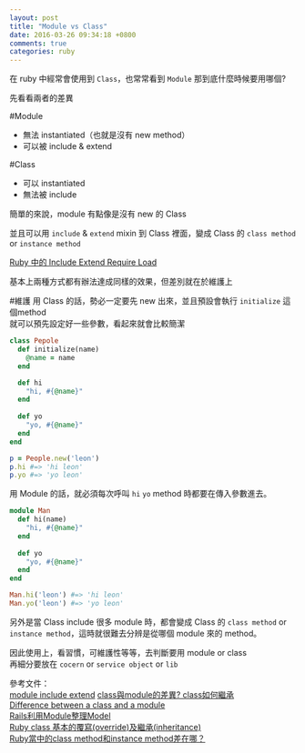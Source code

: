```yaml
---
layout: post
title: "Module vs Class"
date: 2016-03-26 09:34:18 +0800
comments: true
categories: ruby
---
```


在 ruby 中經常會使用到 `Class`，也常常看到 `Module` 
那到底什麼時候要用哪個?

<!-- more -->

先看看兩者的差異

#Module
* 無法 instantiated（也就是沒有 new method）
* 可以被 include & extend

#Class
* 可以 instantiated
* 無法被 include

簡單的來說，module 有點像是沒有 new 的 Class  

並且可以用 `include` & `extend` mixin 到 Class 裡面，變成 Class 的 `class method` or `instance method`

[Ruby 中的 Include Extend Require Load](http://mgleon08.github.io/blog/2016/02/24/include-extend-require/)

基本上兩種方式都有辦法達成同樣的效果，但差別就在於維護上

#維護
用 Class 的話，勢必一定要先 new 出來，並且預設會執行 `initialize` 這個method  
就可以預先設定好一些參數，看起來就會比較簡潔

```ruby
class Pepole
  def initialize(name)
    @name = name
  end

  def hi
    "hi, #{@name}"
  end
  
  def yo
    "yo, #{@name}"
  end
end

p = People.new('leon')
p.hi #=> 'hi leon'
p.yo #=> 'yo leon'
```

用 Module 的話，就必須每次呼叫 `hi` `yo` method 時都要在傳入參數進去。  

```ruby
module Man
  def hi(name)
    "hi, #{@name}"
  end
 
  def yo
    "yo, #{@name}"
  end
end

Man.hi('leon') #=> 'hi leon'
Man.yo('leon') #=> 'yo leon'
```

另外是當 Class include 很多 module 時，都會變成 Class 的 `class method` or `instance method`，這時就很難去分辨是從哪個 module 來的 method。

因此使用上，看習慣，可維護性等等，去判斷要用 module or class  
再細分要放在 `cocern` or `service object` or `lib`

參考文件：  
[module include extend](http://mgleon08.github.io/blog/2016/02/24/include-extend-require/)
[class與module的差異? class如何繼承](http://railsfun.tw/t/class-module-class/402)  
[Difference between a class and a module](http://stackoverflow.com/questions/151505/difference-between-a-class-and-a-module)  
[Rails利用Module整理Model
](http://motion-express.com/blog/20141011-rails-module-model)  
[Ruby class 基本的覆寫(override)及繼承(inheritance)](http://motion-express.com/blog/20141209-ruby-class-inheritance)  
[Ruby當中的class method和instance method差在哪？](http://motion-express.com/blog/20141208-class-method-and-instance-method)